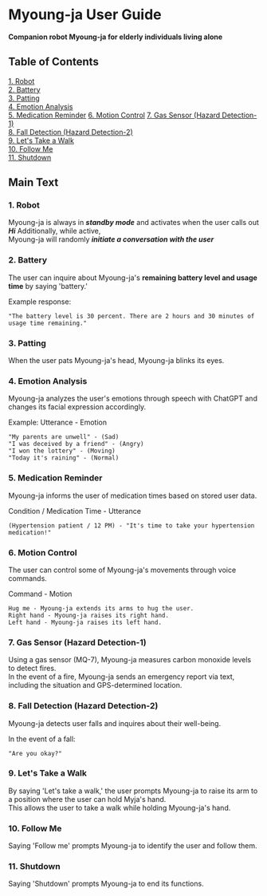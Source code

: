 # Myoung-ja User Guide

<b>Companion robot Myoung-ja for elderly individuals living alone</b>

## Table of Contents
[1. Robot](#1-robot)  
[2. Battery](#2-battery)   
[3. Patting](#3-patting)   
[4. Emotion Analysis](#4-emotion-analysis)   
[5. Medication Reminder](#5-medication-reminder)
[6. Motion Control](#6-motion-control)
[7. Gas Sensor (Hazard Detection-1)](#7-gas-sensor-hazard-detection-1)   
[8. Fall Detection (Hazard Detection-2)](#8-fall-detection-hazard-detection-2)   
[9. Let's Take a Walk](#9-lets-take-a-walk)  
[10. Follow Me](#10-follow-me)  
[11. Shutdown](#11-shutdown)

## Main Text
### 1. Robot
Myoung-ja is always in ***standby mode*** and activates when the user calls out ***Hi*** Additionally, while active,    
Myoung-ja will randomly ***initiate a conversation with the user***

### 2. Battery
The user can inquire about Myoung-ja's <b>remaining battery level and usage time</b> by saying 'battery.'

Example response:
```shell
"The battery level is 30 percent. There are 2 hours and 30 minutes of usage time remaining."
```

### 3. Patting
When the user pats Myoung-ja's head, Myoung-ja blinks its eyes.

### 4. Emotion Analysis
Myoung-ja analyzes the user's emotions through speech with ChatGPT and changes its facial expression accordingly.

Example: Utterance - Emotion
```
"My parents are unwell" - (Sad)   
"I was deceived by a friend" - (Angry)
"I won the lottery" - (Moving)
"Today it's raining" - (Normal)

```

### 5. Medication Reminder
Myoung-ja informs the user of medication times based on stored user data.

Condition / Medication Time - Utterance
```shell
(Hypertension patient / 12 PM) - "It's time to take your hypertension medication!"
```

### 6. Motion Control
The user can control some of Myoung-ja's movements through voice commands.

Command - Motion

```shell 
Hug me - Myoung-ja extends its arms to hug the user.
Right hand - Myoung-ja raises its right hand.
Left hand - Myoung-ja raises its left hand.
```

### 7. Gas Sensor (Hazard Detection-1)
Using a gas sensor (MQ-7), Myoung-ja measures carbon monoxide levels to detect fires.    
In the event of a fire, Myoung-ja sends an emergency report via text, including the situation and GPS-determined location.

### 8. Fall Detection (Hazard Detection-2)
Myoung-ja detects user falls and inquires about their well-being.

In the event of a fall:
```shell
"Are you okay?"
```

### 9. Let's Take a Walk
By saying 'Let's take a walk,' the user prompts Myoung-ja to raise its arm to a position where the user can hold Myja's hand.    
This allows the user to take a walk while holding Myoung-ja's hand.

### 10. Follow Me
Saying 'Follow me' prompts Myoung-ja to identify the user and follow them.

### 11. Shutdown
Saying 'Shutdown' prompts Myoung-ja to end its functions.
